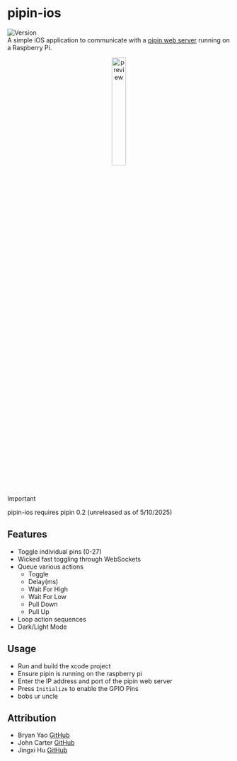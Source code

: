 # pipin-ios
![Version](https://img.shields.io/badge/version-0.0.1-orange)  
A simple iOS application to communicate with a [pipin web server](https://github.com/nuttycream/pipin) running on a Raspberry Pi.

<p align="center">
    <img src="https://i.imgur.com/RRAMQNJ.png" alt="preview" width=25%>
</p>

> [!IMPORTANT]
> pipin-ios requires pipin 0.2 (unreleased as of 5/10/2025)

## Features
- Toggle individual pins (0-27)
- Wicked fast toggling through WebSockets
- Queue various actions
  - Toggle
  - Delay(ms)
  - Wait For High
  - Wait For Low
  - Pull Down
  - Pull Up
- Loop action sequences
- Dark/Light Mode

## Usage
- Run and build the xcode project
- Ensure pipin is running on the raspberry pi
- Enter the IP address and port of the pipin web server
- Press `Initialize` to enable the GPIO Pins
- bobs ur uncle

## Attribution
- Bryan Yao [GitHub](https://github.com/brayo)
- John Carter [GitHub](https://github.com/nuttycream)
- Jingxi Hu [GitHub](https://github.com/Heison0818)

